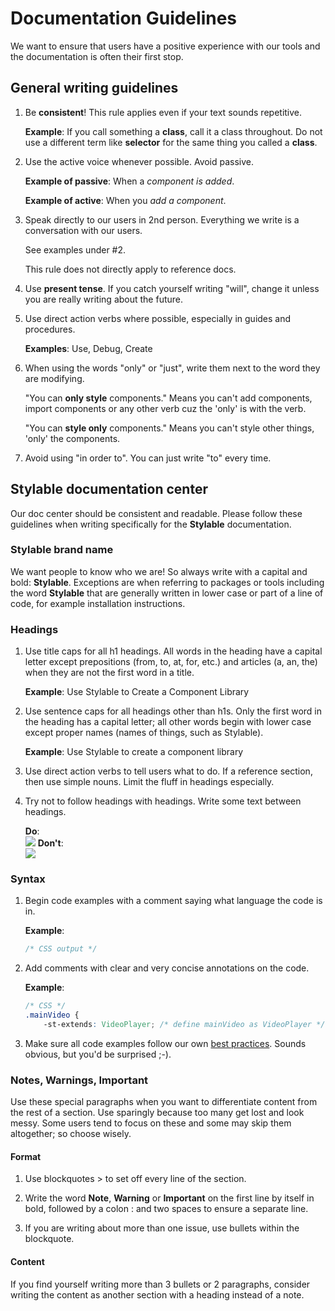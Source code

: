 # Documentation Guidelines
 
We want to ensure that users have a positive experience with our tools and the documentation is often their first stop. 
 
## General writing guidelines
 
1. Be **consistent**! This rule applies even if your text sounds repetitive.

    **Example**: If you call something a **class**, call it a class throughout. Do not use a different term like **selector** for the same thing you called a **class**.

2. Use the active voice whenever possible. Avoid passive.

   **Example of passive**: When a *component is added*.
 
   **Example of active**: When you *add a component*. 

3. Speak directly to our users in 2nd person. Everything we write is a conversation with our users. 

   See examples under #2.  

   This rule does not directly apply to reference docs.

4. Use **present tense**. If you catch yourself writing "will", change it unless you are really writing about the future.

5. Use direct action verbs where possible, especially in guides and procedures.

   **Examples**: Use, Debug, Create

6. When using the words "only" or "just", write them next to the word they are modifying.

   "You can **only style** components." Means you can't add components, import components or any other verb cuz the 'only' is with the verb.
   
   "You can **style only** components." Means you can't style other things, 'only' the components.

7. Avoid using "in order to". You can just write "to" every time.

## Stylable documentation center

Our doc center should be consistent and readable. Please follow these guidelines when writing specifically for the **Stylable** documentation.

### Stylable brand name

We want people to know who we are! So always write with a capital and bold: **Stylable**. Exceptions are when referring to packages or tools including the word **Stylable** that are generally written in lower case or part of a line of code, for example installation instructions.

### Headings

1. Use title caps for all h1 headings. All words in the heading have a capital letter except prepositions (from, to, at, for, etc.) and articles (a, an, the) when they are not the first word in a title. 

    **Example**: Use Stylable to Create a Component Library

2. Use sentence caps for all headings other than h1s. Only the first word in the heading has a capital letter; all other words begin with lower case except proper names (names of things, such as Stylable).

    **Example**: Use Stylable to create a component library

3. Use direct action verbs to tell users what to do. If a reference section, then use simple nouns. Limit the fluff in headings especially.

4. Try not to follow headings with headings. Write some text between headings.

    **Do**:     
    <img style="float: center;" src="./images/heading-example.do.jpg">
    **Don't**:  
    <img style="float: center;" src="./images/heading-example.dont.jpg">


### Syntax

1. Begin code examples with a comment saying what language the code is in. 

    **Example**:
    ```css
    /* CSS output */
    ```

2. Add comments with clear and very concise annotations on the code.

    **Example**:
    ```css
    /* CSS */
    .mainVideo {
        -st-extends: VideoPlayer; /* define mainVideo as VideoPlayer */
    ```

3. Make sure all code examples follow our own [best practices](./guides/stylable-component-best-practices.md). Sounds obvious, but you'd be surprised ;-). 

### Notes, Warnings, Important

Use these special paragraphs when you want to differentiate content from the rest of a section. Use sparingly because too many get lost and look messy. Some users tend to focus on these and some may skip them altogether; so choose wisely.
 
#### Format

1. Use blockquotes > to set off every line of the section. 

2. Write the word **Note**, **Warning** or **Important** on the first line by itself in bold, followed by a colon : and two spaces to ensure a separate line.

3. If you are writing about more than one issue, use bullets within the blockquote.

#### Content

If you find yourself writing more than 3 bullets or 2 paragraphs, consider writing the content as another section with a heading instead of a note.